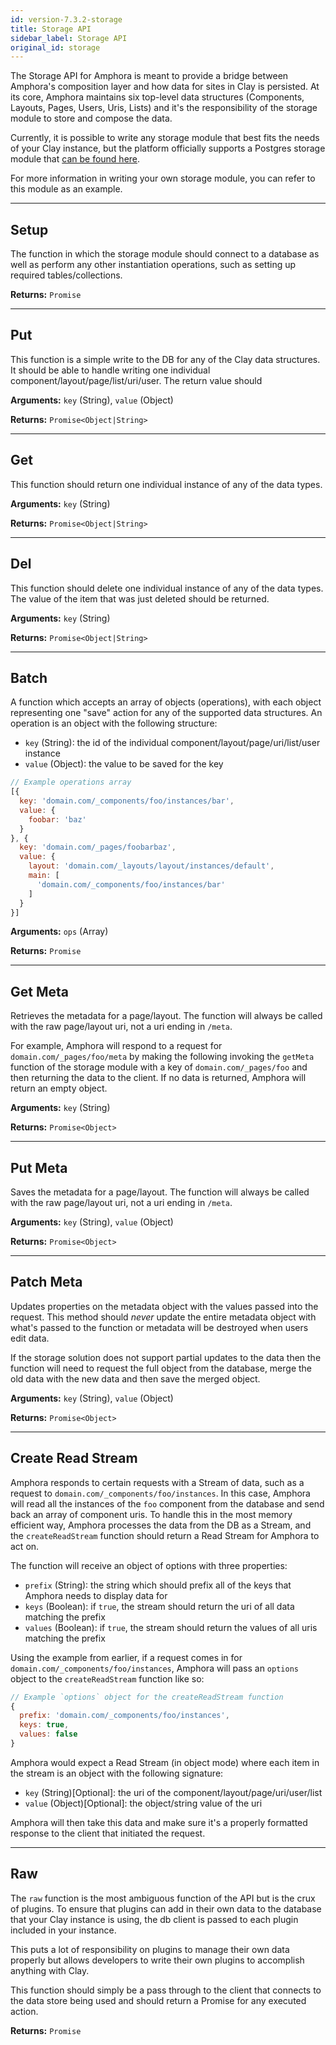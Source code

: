 ```yaml
---
id: version-7.3.2-storage
title: Storage API
sidebar_label: Storage API
original_id: storage
---
```


The Storage API for Amphora is meant to provide a bridge between Amphora's composition layer and how data for sites in Clay is persisted. At its core, Amphora maintains six top-level data structures (Components, Layouts, Pages, Users, Uris, Lists) and it's the responsibility of the storage module to store and compose the data.

Currently, it is possible to write any storage module that best fits the needs of your Clay instance, but the platform officially supports a Postgres storage module that [can be found here](https://github.com/clay/amphora-storage-postgres).

For more information in writing your own storage module, you can refer to this module as an example.

---

## Setup

The function in which the storage module should connect to a database as well as perform any other instantiation operations, such as setting up required tables/collections.

**Returns:** `Promise`

---

## Put

This function is a simple write to the DB for any of the Clay data structures. It should be able to handle writing one individual component/layout/page/list/uri/user. The return value should

**Arguments:** `key` (String), `value` (Object)

**Returns:** `Promise<Object|String>`

---

## Get

This function should return one individual instance of any of the data types.

**Arguments:** `key` (String)

**Returns:** `Promise<Object|String>`

---

## Del

This function should delete one individual instance of any of the data types. The value of the item that was just deleted should be returned.

**Arguments:** `key` (String)

**Returns:** `Promise<Object|String>`

---

## Batch

A function which accepts an array of objects (operations), with each object representing one "save" action for any of the supported data structures. An operation is an object with the following structure:

- `key` (String): the id of the individual component/layout/page/uri/list/user instance
- `value` (Object): the value to be saved for the key

```javascript
// Example operations array
[{
  key: 'domain.com/_components/foo/instances/bar',
  value: {
    foobar: 'baz'
  }
}, {
  key: 'domain.com/_pages/foobarbaz',
  value: {
    layout: 'domain.com/_layouts/layout/instances/default',
    main: [
      'domain.com/_components/foo/instances/bar'
    ]
  }
}]
```

**Arguments:** `ops` (Array)

**Returns:** `Promise`

---

## Get Meta

Retrieves the metadata for a page/layout. The function will always be called with the raw page/layout uri, not a uri ending in `/meta`.

For example, Amphora will respond to a request for `domain.com/_pages/foo/meta` by making the following invoking the `getMeta` function of the storage module with a key of `domain.com/_pages/foo` and then returning the data to the client. If no data is returned, Amphora will return an empty object.

**Arguments:** `key` (String)

**Returns:** `Promise<Object>`

---

## Put Meta

Saves the metadata for a page/layout. The function will always be called with the raw page/layout uri, not a uri ending in `/meta`.

**Arguments:** `key` (String), `value` (Object)

**Returns:** `Promise<Object>`

---

## Patch Meta

Updates properties on the metadata object with the values passed into the request. This method should _never_ update the entire metadata object with what's passed to the function or metadata will be destroyed when users edit data.

If the storage solution does not support partial updates to the data then the function will need to request the full object from the database, merge the old data with the new data and then save the merged object.

**Arguments:** `key` (String), `value` (Object)

**Returns:** `Promise<Object>`

---

## Create Read Stream

Amphora responds to certain requests with a Stream of data, such as a request to `domain.com/_components/foo/instances`. In this case, Amphora will read all the instances of the `foo` component from the database and send back an array of component uris. To handle this in the most memory efficient way, Amphora processes the data from the DB as a Stream, and the `createReadStream` function should return a Read Stream for Amphora to act on.

The function will receive an object of options with three properties:

- `prefix` (String): the string which should prefix all of the keys that Amphora needs to display data for
- `keys` (Boolean): if `true`, the stream should return the uri of all data matching the prefix
- `values` (Boolean): if `true`, the stream should return the values of all uris matching the prefix

Using the example from earlier, if a request comes in for `domain.com/_components/foo/instances`, Amphora will pass an `options` object to the `createReadStream` function like so:

```javascript
// Example `options` object for the createReadStream function
{
  prefix: 'domain.com/_components/foo/instances',
  keys: true,
  values: false
}
```

Amphora would expect a Read Stream (in object mode) where each item in the stream is an object with the following signature:

- `key` (String)[Optional]: the uri of the component/layout/page/uri/user/list
- `value` (Object)[Optional]: the object/string value of the uri

Amphora will then take this data and make sure it's a properly formatted response to the client that initiated the request.

---

## Raw

The `raw` function is the most ambiguous function of the API but is the crux of plugins. To ensure that plugins can add in their own data to the database that your Clay instance is using, the db client is passed to each plugin included in your instance.

This puts a lot of responsibility on plugins to manage their own data properly but allows developers to write their own plugins to accomplish anything with Clay.

This function should simply be a pass through to the client that connects to the data store being used and should return a Promise for any executed action.

**Returns:** `Promise`
